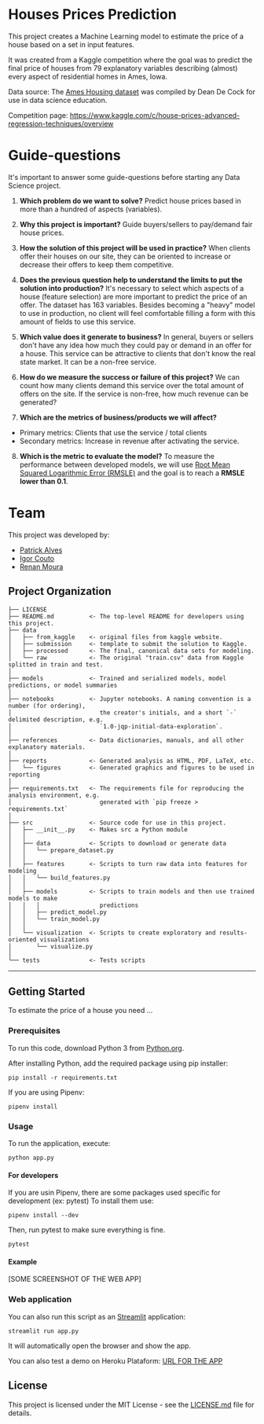 # Houses Prices Prediction

This project creates a Machine Learning model to estimate the price of a house based on a set in input features.

It was created from a Kaggle competition where the goal was to predict the final price of houses from 79 explanatory variables describing (almost) every aspect of residential homes in Ames, Iowa.

Data source: The [Ames Housing dataset](http://www.amstat.org/publications/jse/v19n3/decock.pdf) was compiled by Dean De Cock for use in data science education.

Competition page: https://www.kaggle.com/c/house-prices-advanced-regression-techniques/overview

# Guide-questions

It's important to answer some guide-questions before starting any Data Science project.

1. **Which problem do we want to solve?** Predict house prices based in more than a hundred of aspects (variables).

2. **Why this project is important?** Guide buyers/sellers to pay/demand fair house prices.

3. **How the solution of this project will be used in practice?** When clients offer their houses on our site, they can be oriented to increase or decrease their offers to keep them competitive.

4. **Does the previous question help to understand the limits to put the solution into production?** It's necessary to select which aspects of a house (feature selection) are more important to predict the price of an offer. The dataset has 163 variables. Besides becoming a "heavy" model to use in production, no client will feel comfortable filling a form with this amount of fields to use this service.

5. **Which value does it generate to business?** In general, buyers or sellers don't have any idea how much they could pay or demand in an offer for a house. This service can be attractive to clients that don't know the real state market. It can be a non-free service.

6. **How do we measure the success or failure of this project?** We can count how many clients demand this service over the total amount of offers on the site. If the service is non-free, how much revenue can be generated?

7. **Which are the metrics of business/products we will affect?**
 - Primary metrics: Clients that use the service / total clients
 - Secondary metrics: Increase in revenue after activating the service.

8. **Which is the metric to evaluate the model?** To measure the performance between developed models, we will use [Root Mean Squared Logarithmic Error (RMSLE)](https://www.kaggle.com/c/ashrae-energy-prediction/discussion/113064) and the goal is to reach a **RMSLE lower than 0.1**.

# Team

This project was developed by:

* [Patrick Alves](https://github.com/cpatrickalves/)
* [Igor Couto](https://github.com/igorccouto)
* [Renan Moura](https://github.com/renanmouraf)


Project Organization
------------

    ├── LICENSE
    ├── README.md          <- The top-level README for developers using this project.
    ├── data
    │   ├── from_kaggle    <- original files from kaggle website.
    │   ├── submission     <- template to submit the solution to Kaggle.
    │   ├── processed      <- The final, canonical data sets for modeling.
    │   └── raw            <- The original "train.csv" data from Kaggle splitted in train and test.
    │
    ├── models             <- Trained and serialized models, model predictions, or model summaries
    │
    ├── notebooks          <- Jupyter notebooks. A naming convention is a number (for ordering),
    │                         the creator's initials, and a short `-` delimited description, e.g.
    │                         `1.0-jqp-initial-data-exploration`.
    │
    ├── references         <- Data dictionaries, manuals, and all other explanatory materials.
    │
    ├── reports            <- Generated analysis as HTML, PDF, LaTeX, etc.
    │   └── figures        <- Generated graphics and figures to be used in reporting
    │
    ├── requirements.txt   <- The requirements file for reproducing the analysis environment, e.g.
    │                         generated with `pip freeze > requirements.txt`
    │
    ├── src                <- Source code for use in this project.
    │   ├── __init__.py    <- Makes src a Python module
    │   │
    │   ├── data           <- Scripts to download or generate data
    │   │   └── prepare_dataset.py
    │   │
    │   ├── features       <- Scripts to turn raw data into features for modeling
    │   │   └── build_features.py
    │   │
    │   ├── models         <- Scripts to train models and then use trained models to make
    │   │   │                 predictions
    │   │   ├── predict_model.py
    │   │   └── train_model.py
    │   │
    │   └── visualization  <- Scripts to create exploratory and results-oriented visualizations
    │       └── visualize.py
    │
    └── tests              <- Tests scripts

--------

## Getting Started

To estimate the price of a house you need ...


### Prerequisites

To run this code, download Python 3 from [Python.org](https://www.python.org/).

After installing Python, add the required package using pip installer:

```
pip install -r requirements.txt
```

If you are using Pipenv:
```
pipenv install 
```

### Usage

To run the application, execute:
```
python app.py
```

#### For developers

If you are usin Pipenv, there are some packages used specific for development (ex: pytest)
To install them use:
```
pipenv install --dev
```
Then, run pytest to make sure everything is fine.
```
pytest
```



#### Example

[SOME SCREENSHOT OF THE WEB APP]


### Web application

You can also run this script as an [Streamlit](https://www.streamlit.io/) application:
```
streamlit run app.py
```
It will automatically open the browser and show the app.

You can also test a demo on Heroku Plataform: [URL FOR THE APP ](https://)

## License

This project is licensed under the MIT License - see the [LICENSE.md](LICENSE) file for details.
